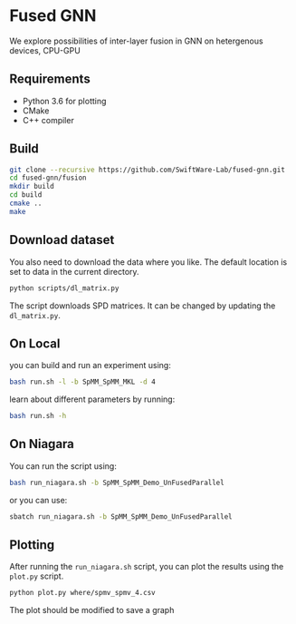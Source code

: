 # Fused GNN
We explore possibilities of inter-layer fusion in GNN on hetergenous devices, CPU-GPU

## Requirements
- Python 3.6 for plotting
- CMake
- C++ compiler


## Build
```bash
git clone --recursive https://github.com/SwiftWare-Lab/fused-gnn.git
cd fused-gnn/fusion
mkdir build
cd build
cmake ..
make
```

## Download dataset
You also need to download the data where you like. The default location 
is set to data in the current directory.
```bash
python scripts/dl_matrix.py
```
The script downloads SPD matrices. It can be changed by updating the `dl_matrix.py`. 
## On Local
you can build and run an experiment using:
```bash
bash run.sh -l -b SpMM_SpMM_MKL -d 4
```
learn about different parameters by running:
```bash
bash run.sh -h
```
## On Niagara
 You can run the script using:
```bash
bash run_niagara.sh -b SpMM_SpMM_Demo_UnFusedParallel
```
or you can use:
```bash
sbatch run_niagara.sh -b SpMM_SpMM_Demo_UnFusedParallel
```

## Plotting

After running the `run_niagara.sh` script, you can plot the results using the `plot.py` script.

```bash
python plot.py where/spmv_spmv_4.csv
```
The plot should be modified to save a graph

